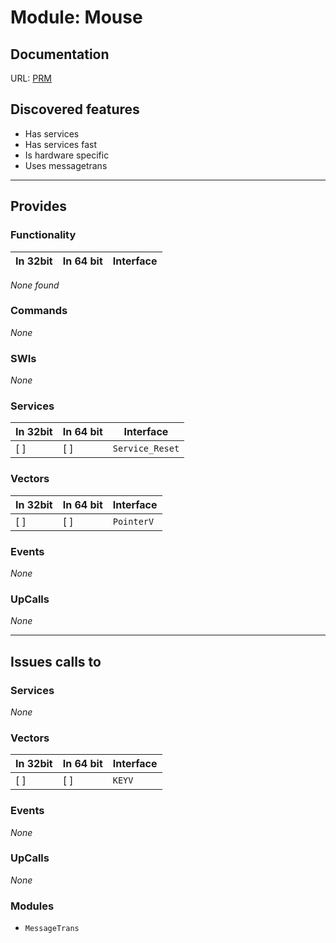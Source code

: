 # Module: Mouse

## Documentation

URL: [PRM](http://www.riscos.com/support/developers/prm/kbdmouse.html)

## Discovered features


* Has services
* Has services fast
* Is hardware specific
* Uses messagetrans

---

## Provides

### Functionality

| In 32bit | In 64 bit | Interface |
|----------|-----------|-----------|

*None found*

### Commands


*None*


### SWIs


*None*


### Services


| In 32bit | In 64 bit | Interface |
|----------|-----------|-----------|
| [ ]      | [ ]       | `Service_Reset` |


### Vectors


| In 32bit | In 64 bit | Interface |
|----------|-----------|-----------|
| [ ]      | [ ]       | `PointerV` |


### Events


*None*


### UpCalls


*None*


---

## Issues calls to

### Services


*None*


### Vectors


| In 32bit | In 64 bit | Interface |
|----------|-----------|-----------|
| [ ]      | [ ]       | `KEYV` |


### Events


*None*


### UpCalls


*None*


### Modules


* `MessageTrans`


